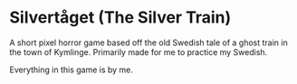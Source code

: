 # Silvertåget (The Silver Train)

A short pixel horror game based off the old Swedish tale of a ghost train in the town of Kymlinge.
Primarily made for me to practice my Swedish.

Everything in this game is by me.
